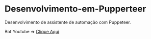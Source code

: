 # Desenvolvimento-em-Pupperteer
 Desenvolvimento de assistente de automação com Puppeteer.

Bot Youtube => [Clique Aqui]("https://github.com/Roger-snts/Desenvolvimento-em-Pupperteer/blob/main/bot_youtube/index.js")
